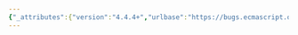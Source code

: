```yaml
---
{"_attributes":{"version":"4.4.4+","urlbase":"https://bugs.ecmascript.org/","maintainer":"dherman@mozilla.com"},"bug":{"bug_id":1499,"creation_ts":"2013-05-16 14:31:00 -0700","short_desc":"15.11.1.1 + 15.11.7.1.1: \"Descriptor. {\"","delta_ts":"2013-07-15 17:03:45 -0700","product":"Draft for 6th Edition","component":"editorial issue","version":"Rev 15: May 14, 2013 Draft","rep_platform":"All","op_sys":"All","bug_status":"RESOLVED","resolution":"FIXED","priority":"Normal","bug_severity":"minor","everconfirmed":true,"reporter":{"uid":"jmdyck","name":"Michael Dyck"},"assigned_to":{"uid":"allen","name":"Allen Wirfs-Brock"},"long_desc":[{"commentid":4040,"comment_count":0,"who":{"uid":"jmdyck","name":"Michael Dyck"},"bug_when":"2013-05-16 14:31:00 -0700","thetext":"In 15.11.1.1 \"Error (message)\",\nstep 6.c says:\n    Let msgDesc be the Property Descriptor.\n    {...}.\n\nIn 15.11.7.1.1 \"NativeError (message)\",\nstep 6.b says:\n    Let msgDesc be the Property Descriptor.\n    {...}.\n\nIn each case, delete the period (and the line-break) after \"Descriptor\".\n\n(As in Bug 1324.)"},{"commentid":4217,"comment_count":1,"who":{"uid":"allen","name":"Allen Wirfs-Brock"},"bug_when":"2013-06-17 16:36:06 -0700","thetext":"fixed in rev 16 editor's draft"},{"commentid":4441,"comment_count":2,"who":{"uid":"allen","name":"Allen Wirfs-Brock"},"bug_when":"2013-07-15 17:03:45 -0700","thetext":"fixed in rev16 draft.  July 15, 2013"}]}}
---
```

